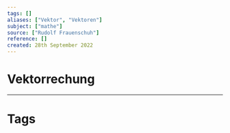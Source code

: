 ```yaml
---
tags: []
aliases: ["Vektor", "Vektoren"]
subject: ["mathe"]
source: ["Rudolf Frauenschuh"]
reference: []
created: 28th September 2022
---
```


# Vektorrechung

---
# Tags